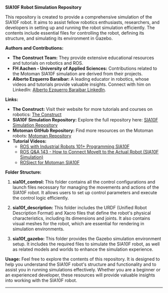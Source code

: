 **SIA10F Robot Simulation Repository**

This repository is created to provide a comprehensive simulation of the SIA10F robot. It aims to assist fellow robotics enthusiasts, researchers, and developers in setting up and running the robot simulation efficiently. The contents include essential files for controlling the robot, defining its structure, and simulating its environment in Gazebo.

**Authors and Contributions:**
- **The Construct Team:** They provide extensive educational resources and tutorials on robotics and ROS.
- **FH Aachen - University of Applied Sciences:** Contributions related to the Motoman SIA10F simulation are derived from their projects.
- **Alberto Ezquerro Baraibar:** A leading educator in robotics, whose videos and tutorials provide valuable insights. Connect with him on LinkedIn: [Alberto Ezquerro Baraibar LinkedIn](https://www.linkedin.com/in/alberto-ezquerro-baraibar-5a7a236b/?originalSubdomain=es).

**Links:**
- **The Construct:** Visit their website for more tutorials and courses on robotics: [The Construct](https://app.theconstruct.ai/)
- **SIA10F Simulation Repository:** Explore the full repository here: [SIA10F Simulation Repository](https://github.com/MASKOR/rosin_sia10)
- **Motoman GitHub Repository:** Find more resources on the Motoman robots: [Motoman Repository](https://github.com/ros-industrial/motoman)
- **Tutorial Videos:**
  - [ROS with Industrial Robots 101+ Programming SIA10F](https://www.youtube.com/watch?v=J6Mu1P6FlxY&list=LL&index=3)
  - [ROS Q&A 143 - How to Connect MoveIt to the Actual Robot (SIA10F Simulation)](https://www.youtube.com/watch?v=edHAzfYre7E)
  - [ROSject for Motoman SIA10F](http://www.rosject.io/l/c3384a7/)

**Folder Structure:**
1. **sia10f_control:** This folder contains all the control configurations and launch files necessary for managing the movements and actions of the SIA10F robot. It allows users to set up control parameters and execute the control logic efficiently.
  
2. **sia10f_description:** This folder includes the URDF (Unified Robot Description Format) and Xacro files that define the robot's physical characteristics, including its dimensions and joints. It also contains visual meshes for the robot, which are essential for rendering in simulation environments.

3. **sia10f_gazebo:** This folder provides the Gazebo simulation environment setup. It includes the required files to simulate the SIA10F robot, as well as related models and worlds to enhance the simulation experience.

**Usage:**
Feel free to explore the contents of this repository. It is designed to help you understand the SIA10F robot's structure and functionality and to assist you in running simulations effectively. Whether you are a beginner or an experienced developer, these resources will provide valuable insights into working with the SIA10F robot.

---
